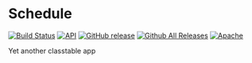 # Schedule
[![Build Status](https://travis-ci.org/B515/Schedule.svg?branch=master)](https://travis-ci.org/B515/Schedule)
[![API](https://img.shields.io/badge/API-23%2B-blue.svg?style=flat)](https://developer.android.com/reference/android/os/Build.VERSION_CODES.html#M)
[![GitHub release](https://img.shields.io/github/release/B515/Schedule.svg)]()
[![Github All Releases](https://img.shields.io/github/downloads/B515/Schedule/total.svg)]()
[![Apache](https://img.shields.io/hexpm/l/plug.svg)]()

Yet another classtable app
